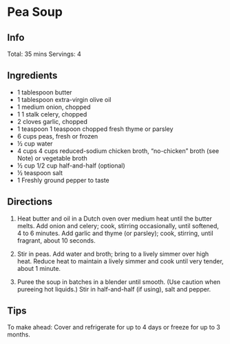 # Pea Soup

## Info
Total: 35 mins
Servings: 4

## Ingredients

- 1 tablespoon butter
- 1 tablespoon extra-virgin olive oil
- 1 medium onion, chopped
- 1 1 stalk celery, chopped
- 2 cloves garlic, chopped
- 1 teaspoon 1 teaspoon chopped fresh thyme or parsley
- 6 cups peas, fresh or frozen
- ½ cup water
- 4 cups 4 cups reduced-sodium chicken broth, “no-chicken” broth (see Note) or vegetable broth
- ½ cup 1/2 cup half-and-half (optional)
- ½ teaspoon salt
- 1 Freshly ground pepper to taste

## Directions
1. Heat butter and oil in a Dutch oven over medium heat until the butter melts. Add onion and celery; cook, stirring occasionally, until softened, 4 to 6 minutes. Add garlic and thyme (or parsley); cook, stirring, until fragrant, about 10 seconds.

2. Stir in peas. Add water and broth; bring to a lively simmer over high heat. Reduce heat to maintain a lively simmer and cook until very tender, about 1 minute.

3. Puree the soup in batches in a blender until smooth. (Use caution when pureeing hot liquids.) Stir in half-and-half (if using), salt and pepper.

## Tips
To make ahead: Cover and refrigerate for up to 4 days or freeze for up to 3 months.